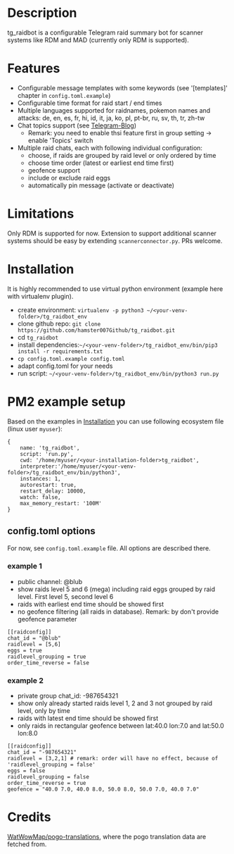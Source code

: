 # Description
tg_raidbot is a configurable Telegram raid summary bot for scanner systems like RDM and MAD (currently only RDM is supported).

# Features
- Configurable message templates with some keywords (see '[templates]' chapter in `config.toml.example`)
- Configurable time format for raid start / end times
- Multiple languages supported for raidnames, pokemon names and attacks: de, en, es, fr, hi, id, it, ja, ko, pl, pt-br, ru, sv, th, tr, zh-tw
- Chat topics support (see [Telegram-Blog](https://www.telegram.org/blog/topics-in-groups-collectible-usernames))
  - Remark: you need to enable thsi feature first in group setting -> enable 'Topics' switch
- Multiple raid chats, each with following individual configuration:
  - choose, if raids are grouped by raid level or only ordered by time
  - choose time order (latest or earliest end time first)
  - geofence support
  - include or exclude raid eggs
  - automatically pin message (activate or deactivate)

# Limitations
Only RDM is supported for now. Extension to support additional scanner systems should be easy by extending `scannerconnector.py`. PRs welcome.

# Installation
It is highly recommended to use virtual python environment (example here with virtualenv plugin).
- create environment: `virtualenv -p python3 ~/<your-venv-folder>/tg_raidbot_env`
- clone github repo: `git clone https://github.com/hamster007Github/tg_raidbot.git`
- cd `tg_raidbot`
- install dependencies:`~/<your-venv-folder>/tg_raidbot_env/bin/pip3 install -r requirements.txt`
- `cp config.toml.example config.toml`
- adapt config.toml for your needs
- run script: `~/<your-venv-folder>/tg_raidbot_env/bin/python3 run.py`

# PM2 example setup
Based on the examples in [Installation](#Installation) you can use following ecosystem file (linux user `myuser`):
```
{
    name: 'tg_raidbot',
    script: 'run.py',
    cwd: '/home/myuser/<your-installation-folder>tg_raidbot',
    interpreter:'/home/myuser/<your-venv-folder>/tg_raidbot_env/bin/python3',
    instances: 1,
    autorestart: true,
    restart_delay: 10000,
    watch: false,
    max_memory_restart: '100M'
}
```

## config.toml options
For now, see `config.toml.example` file. All options are described there.

### example 1
- public channel: @blub
- show raids level 5 and 6 (mega) including raid eggs grouped by raid level. First level 5, second level 6
- raids with earliest end time should be showed first
- no geofence filtering (all raids in database). Remark: by don't provide geofence parameter

```
[[raidconfig]]
chat_id = "@blub"
raidlevel = [5,6]
eggs = true
raidlevel_grouping = true
order_time_reverse = false
```
### example 2
- private group chat_id: -987654321
- show only already started raids level 1, 2 and 3 not grouped by raid level, only by time
- raids with latest end time should be showed first
- only raids in rectangular geofence between lat:40.0 lon:7.0 and lat:50.0 lon:8.0

```
[[raidconfig]]
chat_id = "-987654321"
raidlevel = [3,2,1] # remark: order will have no effect, because of 'raidlevel_grouping = false'
eggs = false
raidlevel_grouping = false
order_time_reverse = true
geofence = "40.0 7.0, 40.0 8.0, 50.0 8.0, 50.0 7.0, 40.0 7.0"
```

# Credits
[WatWowMap/pogo-translations](https://github.com/WatWowMap/pogo-translations), where the pogo translation data are fetched from.
